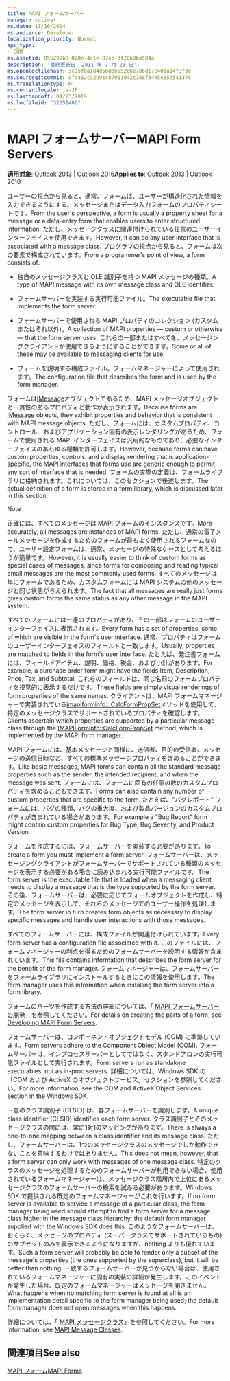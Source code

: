 ```yaml
---
title: MAPI フォームサーバー
manager: soliver
ms.date: 11/16/2014
ms.audience: Developer
localization_priority: Normal
api_type:
- COM
ms.assetid: 855292b8-028e-4c1e-87ed-3f20b9ba584a
description: '最終更新日: 2011 年 7 月 23 日'
ms.openlocfilehash: 3c95f6a1d4d50dd6552c6e786d17c40da14f3f3c
ms.sourcegitcommit: 8fe462c32b91c87911942c188f3445e85a54137c
ms.translationtype: MT
ms.contentlocale: ja-JP
ms.lasthandoff: 04/23/2019
ms.locfileid: "32351486"
---
```

# <a name="mapi-form-servers"></a><span data-ttu-id="f77c9-103">MAPI フォームサーバー</span><span class="sxs-lookup"><span data-stu-id="f77c9-103">MAPI Form Servers</span></span>

  
  
<span data-ttu-id="f77c9-104">**適用対象**: Outlook 2013 | Outlook 2016</span><span class="sxs-lookup"><span data-stu-id="f77c9-104">**Applies to**: Outlook 2013 | Outlook 2016</span></span> 
  
<span data-ttu-id="f77c9-105">ユーザーの視点から見ると、通常、フォームは、ユーザーが構造化された情報を入力できるようにする、メッセージまたはデータ入力フォームのプロパティシートです。</span><span class="sxs-lookup"><span data-stu-id="f77c9-105">From the user's perspective, a form is usually a property sheet for a message or a data-entry form that enables users to enter structured information.</span></span> <span data-ttu-id="f77c9-106">ただし、メッセージクラスに関連付けられている任意のユーザーインターフェイスを使用できます。</span><span class="sxs-lookup"><span data-stu-id="f77c9-106">However, it can be any user interface that is associated with a message class.</span></span> <span data-ttu-id="f77c9-107">プログラマの視点から見ると、フォームは次の要素で構成されています。</span><span class="sxs-lookup"><span data-stu-id="f77c9-107">From a programmer's point of view, a form consists of:</span></span>
  
- <span data-ttu-id="f77c9-108">独自のメッセージクラスと OLE 識別子を持つ MAPI メッセージの種類。</span><span class="sxs-lookup"><span data-stu-id="f77c9-108">A type of MAPI message with its own message class and OLE identifier.</span></span>
    
- <span data-ttu-id="f77c9-109">フォームサーバーを実装する実行可能ファイル。</span><span class="sxs-lookup"><span data-stu-id="f77c9-109">The executable file that implements the form server.</span></span>
    
- <span data-ttu-id="f77c9-110">フォームサーバーで使用される MAPI プロパティのコレクション (カスタムまたはそれ以外)。</span><span class="sxs-lookup"><span data-stu-id="f77c9-110">A collection of MAPI properties — custom or otherwise — that the form server uses.</span></span> <span data-ttu-id="f77c9-111">これらの一部またはすべてを、メッセージングクライアントが使用できるようにすることができます。</span><span class="sxs-lookup"><span data-stu-id="f77c9-111">Some or all of these may be available to messaging clients for use.</span></span>
    
- <span data-ttu-id="f77c9-112">フォームを説明する構成ファイル。フォームマネージャーによって使用されます。</span><span class="sxs-lookup"><span data-stu-id="f77c9-112">The configuration file that describes the form and is used by the form manager.</span></span>
    
<span data-ttu-id="f77c9-113">フォームは[IMessage](imessageimapiprop.md)オブジェクトであるため、MAPI メッセージオブジェクトと一貫性のあるプロパティと動作が表示されます。</span><span class="sxs-lookup"><span data-stu-id="f77c9-113">Because forms are [IMessage](imessageimapiprop.md) objects, they exhibit properties and behavior that is consistent with MAPI message objects.</span></span> <span data-ttu-id="f77c9-114">ただし、フォームには、カスタムプロパティ、コントロール、およびアプリケーション固有の表示レンダリングがあるため、フォームで使用される MAPI インターフェイスは汎用的なものであり、必要なインターフェイスのあらゆる種類を許可します。</span><span class="sxs-lookup"><span data-stu-id="f77c9-114">However, because forms can have custom properties, controls, and a display rendering that is application-specific, the MAPI interfaces that forms use are generic enough to permit any sort of interface that is needed.</span></span> <span data-ttu-id="f77c9-115">フォームの実際の定義は、フォームライブラリに格納されます。これについては、このセクションで後述します。</span><span class="sxs-lookup"><span data-stu-id="f77c9-115">The actual definition of a form is stored in a form library, which is discussed later in this section.</span></span> 
  
> [!NOTE]
> <span data-ttu-id="f77c9-116">正確には、すべてのメッセージは MAPI フォームのインスタンスです。</span><span class="sxs-lookup"><span data-stu-id="f77c9-116">More accurately, all messages are instances of MAPI forms.</span></span> <span data-ttu-id="f77c9-117">ただし、通常の電子メールメッセージを作成するためのフォームが最もよく使用されるフォームなので、ユーザー設定フォームは、通常、メッセージの特殊なケースとして考えるほうが簡単です。</span><span class="sxs-lookup"><span data-stu-id="f77c9-117">However, it is usually easier to think of custom forms as special cases of messages, since forms for composing and reading typical email messages are the most commonly used forms.</span></span> <span data-ttu-id="f77c9-118">すべてのメッセージは単にフォームであるため、カスタムフォームには MAPI システムの他のメッセージと同じ状態が与えられます。</span><span class="sxs-lookup"><span data-stu-id="f77c9-118">The fact that all messages are really just forms gives custom forms the same status as any other message in the MAPI system.</span></span> 
  
<span data-ttu-id="f77c9-119">すべてのフォームには一連のプロパティがあり、その一部はフォームのユーザーインターフェイスに表示されます。</span><span class="sxs-lookup"><span data-stu-id="f77c9-119">Every form has a set of properties, some of which are visible in the form's user interface.</span></span> <span data-ttu-id="f77c9-120">通常、プロパティはフォームのユーザーインターフェイスのフィールドと一致します。</span><span class="sxs-lookup"><span data-stu-id="f77c9-120">Usually, properties are matched to fields in the form's user interface.</span></span> <span data-ttu-id="f77c9-121">たとえば、発注書フォームには、フィールドアイテム、説明、価格、税金、および小計があります。</span><span class="sxs-lookup"><span data-stu-id="f77c9-121">For example, a purchase order form might have the fields Item, Description, Price, Tax, and Subtotal.</span></span> <span data-ttu-id="f77c9-122">これらのフィールドは、同じ名前のフォームプロパティを視覚的に表示するだけです。</span><span class="sxs-lookup"><span data-stu-id="f77c9-122">These fields are simply visual renderings of form properties of the same names.</span></span> <span data-ttu-id="f77c9-123">クライアントは、MAPI フォームマネージャーで実装されている[imapiforminfo:: CalcFormPropSet](imapiforminfo-calcformpropset.md)メソッドを使用して、特定のメッセージクラスでサポートされているプロパティを確認します。</span><span class="sxs-lookup"><span data-stu-id="f77c9-123">Clients ascertain which properties are supported by a particular message class through the [IMAPIFormInfo::CalcFormPropSet](imapiforminfo-calcformpropset.md) method, which is implemented by the MAPI form manager.</span></span> 
  
<span data-ttu-id="f77c9-124">MAPI フォームには、基本メッセージと同様に、送信者、目的の受信者、メッセージの送信日時など、すべての標準メッセージプロパティを含めることができます。</span><span class="sxs-lookup"><span data-stu-id="f77c9-124">Like basic messages, MAPI forms can contain all the standard message properties such as the sender, the intended recipient, and when the message was sent.</span></span> <span data-ttu-id="f77c9-125">フォームには、フォームに固有の任意の数のカスタムプロパティを含めることもできます。</span><span class="sxs-lookup"><span data-stu-id="f77c9-125">Forms can also contain any number of custom properties that are specific to the form.</span></span> <span data-ttu-id="f77c9-126">たとえば、"バグレポート" フォームには、バグの種類、バグの重大度、および製品バージョンのカスタムプロパティが含まれている場合があります。</span><span class="sxs-lookup"><span data-stu-id="f77c9-126">For example a "Bug Report" form might contain custom properties for Bug Type, Bug Severity, and Product Version.</span></span>
  
<span data-ttu-id="f77c9-127">フォームを作成するには、フォームサーバーを実装する必要があります。</span><span class="sxs-lookup"><span data-stu-id="f77c9-127">To create a form you must implement a form server.</span></span> <span data-ttu-id="f77c9-128">フォームサーバーは、メッセージングクライアントがフォームサーバーでサポートされている種類のメッセージを表示する必要がある場合に読み込まれる実行可能ファイルです。</span><span class="sxs-lookup"><span data-stu-id="f77c9-128">The form server is the executable file that is loaded when a messaging client needs to display a message that is the type supported by the form server.</span></span> <span data-ttu-id="f77c9-129">その後、フォームサーバーは、必要に応じてフォームオブジェクトを作成し、特定のメッセージを表示して、それらのメッセージでのユーザー操作を処理します。</span><span class="sxs-lookup"><span data-stu-id="f77c9-129">The form server in turn creates form objects as necessary to display specific messages and handle user interactions with those messages.</span></span>
  
<span data-ttu-id="f77c9-130">すべてのフォームサーバーには、構成ファイルが関連付けられています。</span><span class="sxs-lookup"><span data-stu-id="f77c9-130">Every form server has a configuration file associated with it.</span></span> <span data-ttu-id="f77c9-131">このファイルには、フォームマネージャーの利点を得るためのフォームサーバーを説明する情報が含まれています。</span><span class="sxs-lookup"><span data-stu-id="f77c9-131">This file contains information that describes the form server for the benefit of the form manager.</span></span> <span data-ttu-id="f77c9-132">フォームマネージャーは、フォームサーバーをフォームライブラリにインストールするときにこの情報を使用します。</span><span class="sxs-lookup"><span data-stu-id="f77c9-132">The form manager uses this information when installing the form server into a form library.</span></span>
  
<span data-ttu-id="f77c9-133">フォームのパーツを作成する方法の詳細については、「 [MAPI フォームサーバーの開発](developing-mapi-form-servers.md)」を参照してください。</span><span class="sxs-lookup"><span data-stu-id="f77c9-133">For details on creating the parts of a form, see [Developing MAPI Form Servers](developing-mapi-form-servers.md).</span></span>
  
<span data-ttu-id="f77c9-134">フォームサーバーは、コンポーネントオブジェクトモデル (COM) に準拠しています。</span><span class="sxs-lookup"><span data-stu-id="f77c9-134">Form servers adhere to the Component Object Model (COM).</span></span> <span data-ttu-id="f77c9-135">フォームサーバーは、インプロセスサーバーとしてではなく、スタンドアロンの実行可能ファイルとして実行されます。</span><span class="sxs-lookup"><span data-stu-id="f77c9-135">Form servers run as standalone executables, not as in-proc servers.</span></span> <span data-ttu-id="f77c9-136">詳細については、Windows SDK の「COM および ActiveX のオブジェクトサービス」セクションを参照してください。</span><span class="sxs-lookup"><span data-stu-id="f77c9-136">For more information, see the COM and ActiveX Object Services section in the Windows SDK.</span></span>
  
<span data-ttu-id="f77c9-137">一意のクラス識別子 (CLSID) は、各フォームサーバーを識別します。</span><span class="sxs-lookup"><span data-stu-id="f77c9-137">A unique class identifier (CLSID) identifies each form server.</span></span> <span data-ttu-id="f77c9-138">クラス識別子とそのメッセージクラスの間には、常に1対1のマッピングがあります。</span><span class="sxs-lookup"><span data-stu-id="f77c9-138">There is always a one-to-one mapping between a class identifier and its message class.</span></span> <span data-ttu-id="f77c9-139">ただし、フォームサーバーは、1つのメッセージクラスのメッセージでしか動作できないことを意味するわけではありません。</span><span class="sxs-lookup"><span data-stu-id="f77c9-139">This does not mean, however, that a form server can only work with messages of one message class.</span></span> <span data-ttu-id="f77c9-140">特定のクラスのメッセージを処理するためのフォームサーバーが利用できない場合、使用されているフォームマネージャーは、メッセージクラス階層内で上位にあるメッセージクラスのフォームサーバーの検索を試みる必要があります。Windows SDK で提供される既定のフォームマネージャーがこれを行います。</span><span class="sxs-lookup"><span data-stu-id="f77c9-140">If no form server is available to service a message of a particular class, the form manager being used should attempt to find a form server for a message class higher in the message class hierarchy; the default form manager supplied with the Windows SDK does this.</span></span> <span data-ttu-id="f77c9-141">このようなフォームサーバーは、おそらく、メッセージのプロパティ (スーパークラスでサポートされているもの) のサブセットのみを表示できるようになりますが、nothing よりも優れています。</span><span class="sxs-lookup"><span data-stu-id="f77c9-141">Such a form server will probably be able to render only a subset of the message's properties (the ones supported by the superclass), but it will be better than nothing.</span></span> <span data-ttu-id="f77c9-142">一致するフォームサーバーが見つからない場合は、使用されているフォームマネージャーに固有の実装の詳細が発生します。このイベントが発生した場合、既定のフォームマネージャーはメッセージを開きません。</span><span class="sxs-lookup"><span data-stu-id="f77c9-142">What happens when no matching form server is found at all is an implementation detail specific to the form manager being used; the default form manager does not open messages when this happens.</span></span>
  
<span data-ttu-id="f77c9-143">詳細については、「 [MAPI メッセージクラス](mapi-message-classes.md)」を参照してください。</span><span class="sxs-lookup"><span data-stu-id="f77c9-143">For more information, see [MAPI Message Classes](mapi-message-classes.md).</span></span>
  
## <a name="see-also"></a><span data-ttu-id="f77c9-144">関連項目</span><span class="sxs-lookup"><span data-stu-id="f77c9-144">See also</span></span>



[<span data-ttu-id="f77c9-145">MAPI フォーム</span><span class="sxs-lookup"><span data-stu-id="f77c9-145">MAPI Forms</span></span>](mapi-forms.md)

